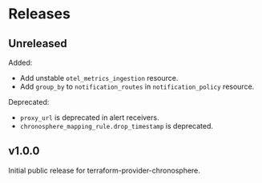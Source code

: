 # Releases

## Unreleased

Added:
 * Add unstable `otel_metrics_ingestion` resource.
 * Add `group_by` to `notification_routes` in `notification_policy` resource.

Deprecated:
 * `proxy_url` is deprecated in alert receivers.
 * `chronosphere_mapping_rule.drop_timestamp` is deprecated.

## v1.0.0

Initial public release for terraform-provider-chronosphere.
